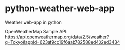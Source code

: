 # python-weather-web-app

Weather web-app in python

OpenWeatherMap Sample API: 
https://api.openweathermap.org/data/2.5/weather?q=Tokyo&appId=623af9cc19f6aab782588ed432ed3434

